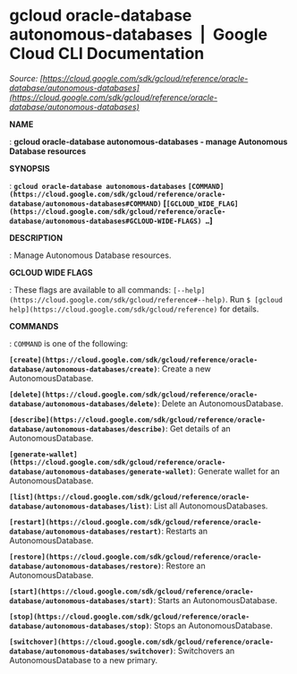 # gcloud oracle-database autonomous-databases  |  Google Cloud CLI Documentation

*Source: [https://cloud.google.com/sdk/gcloud/reference/oracle-database/autonomous-databases](https://cloud.google.com/sdk/gcloud/reference/oracle-database/autonomous-databases)*

**NAME**

: **gcloud oracle-database autonomous-databases - manage Autonomous Database resources**

**SYNOPSIS**

: **`gcloud oracle-database autonomous-databases` `[COMMAND](https://cloud.google.com/sdk/gcloud/reference/oracle-database/autonomous-databases#COMMAND)` [`[GCLOUD_WIDE_FLAG](https://cloud.google.com/sdk/gcloud/reference/oracle-database/autonomous-databases#GCLOUD-WIDE-FLAGS) …`]**

**DESCRIPTION**

: Manage Autonomous Database resources.

**GCLOUD WIDE FLAGS**

: These flags are available to all commands: `[--help](https://cloud.google.com/sdk/gcloud/reference#--help)`.
Run `$ [gcloud help](https://cloud.google.com/sdk/gcloud/reference)` for details.

**COMMANDS**

: ``COMMAND`` is one of the following:

**`[create](https://cloud.google.com/sdk/gcloud/reference/oracle-database/autonomous-databases/create)`**:
Create a new AutonomousDatabase.

**`[delete](https://cloud.google.com/sdk/gcloud/reference/oracle-database/autonomous-databases/delete)`**:
Delete an AutonomousDatabase.

**`[describe](https://cloud.google.com/sdk/gcloud/reference/oracle-database/autonomous-databases/describe)`**:
Get details of an AutonomousDatabase.

**`[generate-wallet](https://cloud.google.com/sdk/gcloud/reference/oracle-database/autonomous-databases/generate-wallet)`**:
Generate wallet for an AutonomousDatabase.

**`[list](https://cloud.google.com/sdk/gcloud/reference/oracle-database/autonomous-databases/list)`**:
List all AutonomousDatabases.

**`[restart](https://cloud.google.com/sdk/gcloud/reference/oracle-database/autonomous-databases/restart)`**:
Restarts an AutonomousDatabase.

**`[restore](https://cloud.google.com/sdk/gcloud/reference/oracle-database/autonomous-databases/restore)`**:
Restore an AutonomousDatabase.

**`[start](https://cloud.google.com/sdk/gcloud/reference/oracle-database/autonomous-databases/start)`**:
Starts an AutonomousDatabase.

**`[stop](https://cloud.google.com/sdk/gcloud/reference/oracle-database/autonomous-databases/stop)`**:
Stops an AutonomousDatabase.

**`[switchover](https://cloud.google.com/sdk/gcloud/reference/oracle-database/autonomous-databases/switchover)`**:
Switchovers an AutonomousDatabase to a new primary.